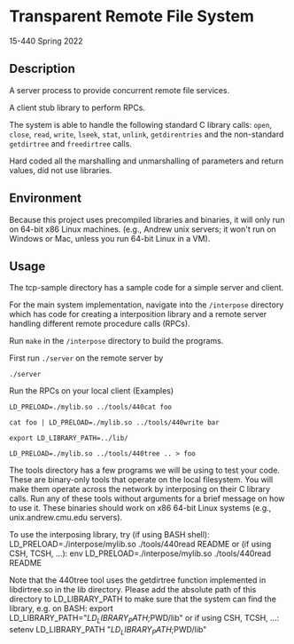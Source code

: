 # Transparent Remote File System

15-440 Spring 2022

## Description

A server process to provide concurrent remote file services.

A client stub library to perform RPCs.

The system is able to handle the following standard C library calls: ```open```, ```close```, ```read```, ```write```, ```lseek```, ```stat```, ```unlink```, ```getdirentries``` and the non-standard ```getdirtree``` and ```freedirtree``` calls.

Hard coded all the marshalling and unmarshalling of parameters and return values, did not use libraries. 

## Environment
Because this project uses precompiled libraries and 
binaries, it will only run on 64-bit x86 Linux machines.
(e.g., Andrew unix servers; it won't run on Windows or
Mac, unless you run 64-bit Linux in a VM).  

## Usage
The tcp-sample directory has a sample code for a simple
server and client.

For the main system implementation, navigate into the ```/interpose``` directory which has code for creating a
interposition library and a remote server handling different remote procedure calls (RPCs).

Run ```make``` in the ```/interpose``` directory to build 
the programs.

First run ```./server``` on the remote server by

```
./server
```

Run the RPCs on your local client (Examples)
```
LD_PRELOAD=./mylib.so ../tools/440cat foo
```
```
cat foo | LD_PRELOAD=./mylib.so ../tools/440write bar
```
```
export LD_LIBRARY_PATH=../lib/

LD_PRELOAD=./mylib.so ../tools/440tree .. > foo
```

The tools directory has a few programs we will be using to 
test your code.  These are binary-only tools that operate
on the local filesystem.  You will make them operate across
the network by interposing on their C library calls.  Run
any of these tools without arguments for a brief message on 
how to use it.  These binaries should work on x86 64-bit 
Linux systems (e.g., unix.andrew.cmu.edu servers).  

To use the interposing library, try (if using BASH shell):
	LD_PRELOAD=./interpose/mylib.so ./tools/440read README
or (if using CSH, TCSH, ...):
	env LD_PRELOAD=./interpose/mylib.so ./tools/440read README

Note that the 440tree tool uses the getdirtree function 
implemented in libdirtree.so in the lib directory.  Please
add the absolute path of this directory to LD_LIBRARY_PATH
to make sure that the system can find the library, e.g. on BASH:
	export LD_LIBRARY_PATH="$LD_LIBRARY_PATH;$PWD/lib"
or if using CSH, TCSH, ...:
	setenv LD_LIBRARY_PATH "$LD_LIBRARY_PATH;$PWD/lib"


